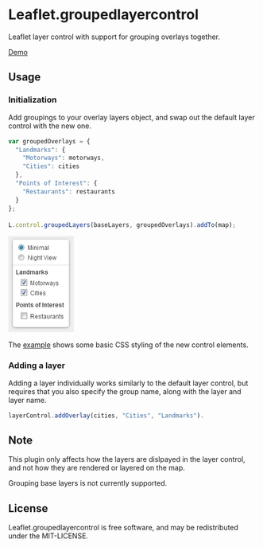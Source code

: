 Leaflet.groupedlayercontrol
===========================

Leaflet layer control with support for grouping overlays together.

[Demo](http://bl.ocks.org/ismyrnow/6123517)

## Usage

### Initialization

Add groupings to your overlay layers object, and swap out the default layer
control with the new one.

```javascript
var groupedOverlays = {
  "Landmarks": {
    "Motorways": motorways,
    "Cities": cities
  },
  "Points of Interest": {
    "Restaurants": restaurants
  }
};

L.control.groupedLayers(baseLayers, groupedOverlays).addTo(map);
```

![preview](preview.png)

The [example](example/basic.html) shows some basic CSS styling of the new control elements.

### Adding a layer

Adding a layer individually works similarly to the default layer control, but requires that 
you also specify the group name, along with the layer and layer name.

```javascript
layerControl.addOverlay(cities, "Cities", "Landmarks").
```

## Note

This plugin only affects how the layers are dislpayed in the layer control,
and not how they are rendered or layered on the map.

Grouping base layers is not currently supported.

## License

Leaflet.groupedlayercontrol is free software, and may be redistributed under 
the MIT-LICENSE.